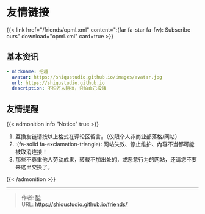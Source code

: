 # 友情链接


<!--

> 暂时不接受友链！
> Warn: 超过两年未更新或长期挂掉的站点将被取消！
-->

{{< link href="/friends/opml.xml" content=":(far fa-star fa-fw): Subscribe ours" download="opml.xml" card=true >}}

## 基本资讯

```yaml
- nickname: 拾趣
  avatar: https://shiqustudio.github.io/images/avatar.jpg
  url: https://shiqustudio.github.io
  description: 不怕万人阻挡，只怕自己投降
```

## 友情提醒

{{< admonition info "Notice" true >}}

1. 互換友链请按以上格式在评论区留言。（仅限个人非商业部落格/网站）
2. :(fa-solid fa-exclamation-triangle): 网站失效、停止维护、內容不当都可能被取消连接！
3. 那些不尊重他人劳动成果，转载不加出处的，或恶意行为的网站，还请您不要来这里交换了。

{{< /admonition >}}


---

> 作者: [聪](https://shiqustudio.github.io/)  
> URL: https://shiqustudio.github.io/friends/  

